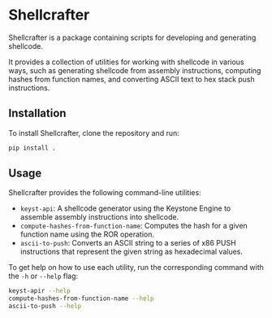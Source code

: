# Shellcrafter

Shellcrafter is a package containing scripts for developing and generating shellcode. 

It provides a collection of utilities for working with shellcode in various ways, such as generating shellcode from assembly instructions, computing hashes from function names, and converting ASCII text to hex stack push instructions.

## Installation

To install Shellcrafter, clone the repository and run:

```bash
pip install .
```

## Usage

Shellcrafter provides the following command-line utilities:

- `keyst-api`: A shellcode generator using the Keystone Engine to assemble assembly instructions into shellcode.
- `compute-hashes-from-function-name`: Computes the hash for a given function name using the ROR operation.
- `ascii-to-push`: Converts an ASCII string to a series of x86 PUSH instructions that represent the given string as hexadecimal values.

To get help on how to use each utility, run the corresponding command with the `-h` or `--help` flag:

```bash
keyst-apir --help
compute-hashes-from-function-name --help
ascii-to-push --help
```
